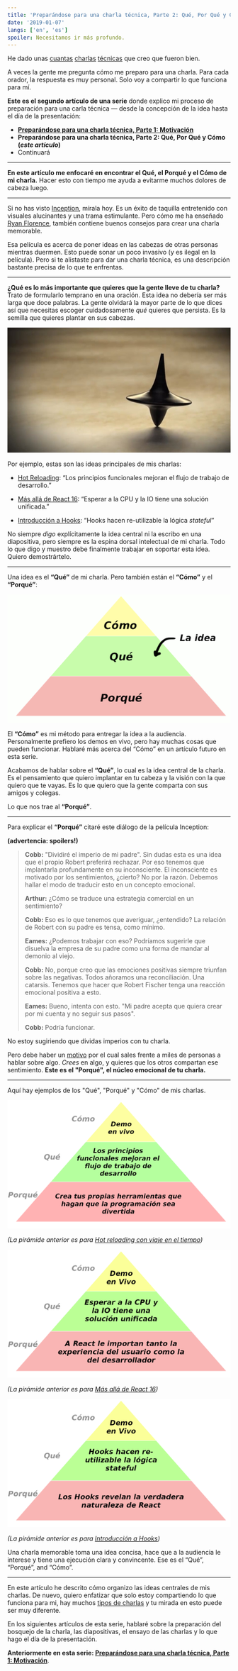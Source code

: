 ```yaml
---
title: 'Preparándose para una charla técnica, Parte 2: Qué, Por Qué y Cómo'
date: '2019-01-07'
langs: ['en', 'es']
spoiler: Necesitamos ir más profundo.
---
```


He dado unas [cuantas](https://www.youtube.com/watch?v=xsSnOQynTHs) [charlas](https://www.youtube.com/watch?v=nLF0n9SACd4) [técnicas](https://www.youtube.com/watch?v=dpw9EHDh2bM) que creo que fueron bien.

A veces la gente me pregunta cómo me preparo para una charla. Para cada orador, la respuesta es muy personal. Solo voy a compartir lo que funciona para mí.

**Este es el segundo artículo de una serie** donde explico mi proceso de preparación para una carla técnica — desde la concepción de la idea hasta el día de la presentación:


* **[Preparándose para una charla técnica, Parte 1: Motivación](/preparing-for-tech-talk-part-1-motivation/)**
* **Preparándose para una charla técnica, Parte 2: Qué, Por Qué y Cómo (*este artículo*)**
* Continuará

<p />

---

**En este artículo me enfocaré en encontrar el Qué, el Porqué y el Cómo de mi charla.** Hacer esto con tiempo me ayuda a evitarme muchos dolores de cabeza luego.

---

Si no has visto [Inception](https://en.wikipedia.org/wiki/Inception), mírala hoy. Es un éxito de taquilla entretenido con visuales alucinantes y una trama estimulante. Pero cómo me ha enseñado [Ryan Florence](https://mobile.twitter.com/ryanflorence), también contiene buenos consejos para crear una charla memorable.

Esa película es acerca de poner ideas en las cabezas de otras personas mientras duermen. Esto puede sonar un poco invasivo (y es ilegal en la película). Pero si te alistaste para dar una charla técnica, es una descripción bastante precisa de lo que te enfrentas.

---

**¿Qué es lo más importante que quieres que la gente lleve de tu charla?** Trato de formularlo temprano en una oración. Esta idea no debería ser más larga que doce palabras. La gente olvidará la mayor parte de lo que dices así que necesitas escoger cuidadosamente *qué* quieres que persista. Es la semilla que quieres plantar en sus cabezas.

![Peonza de la película Inception](./totem.jpg)

Por ejemplo, estas son las ideas principales de mis charlas:

* [Hot Reloading](https://www.youtube.com/watch?v=xsSnOQynTHs): “Los principios funcionales mejoran el flujo de trabajo de desarrollo.”

* [Más allá de React 16](https://www.youtube.com/watch?v=nLF0n9SACd4): “Esperar a la CPU y la IO tiene una solución unificada.”

* [Introducción a Hooks](https://www.youtube.com/watch?v=dpw9EHDh2bM): “Hooks hacen re-utilizable la lógica *stateful*”

No siempre *digo* explícitamente la idea central ni la escribo en una diapositiva, pero siempre es la espina dorsal intelectual de mi charla. Todo lo que digo y muestro debe finalmente trabajar en soportar esta idea. Quiero demostrártelo.

---

Una idea es el **“Qué”** de mi charla. Pero también están el **“Cómo”** y el **“Porqué”**:

![Pirámide: “Cómo” está encima de “Qué”. “Qué” está encima de “Porqué”.](./how-what-why.es.png)

El **“Cómo”** es mi método para entregar la idea a la audiencia. Personalmente prefiero los demos en vivo, pero hay muchas cosas que pueden funcionar. Hablaré más acerca del “Cómo” en un artículo futuro en esta serie.

Acabamos de hablar sobre el **“Qué”**, lo cual es la idea central de la charla. Es el pensamiento que quiero implantar en tu cabeza y la visión con la que quiero que te vayas. Es lo que quiero que la gente comparta con sus amigos y colegas.

Lo que nos trae al **“Porqué”**.

---

Para explicar el **“Porqué”** citaré este diálogo de la película Inception:

**(advertencia: spoilers!)**

>**Cobb:** "Dividiré el imperio de mi padre". Sin dudas esta es una idea que el propio Robert preferirá rechazar. Por eso tenemos que implantarla profundamente en su inconsciente. El inconsciente es motivado por los sentimientos, ¿cierto? No por la razón. Debemos hallar el modo de traducir esto en un concepto emocional.
>
>**Arthur:** ¿Cómo se traduce una estrategia comercial en un sentimiento?
>
>**Cobb:** Eso es lo que tenemos que averiguar, ¿entendido? La relación de Robert con su padre es tensa, como mínimo.
>
>**Eames:** ¿Podemos trabajar con eso? Podríamos sugerirle que disuelva la empresa de su padre como una forma de mandar al demonio al viejo.
>
>**Cobb:**  No, porque creo que las emociones positivas siempre triunfan sobre las negativas. Todos añoramos una reconciliación. Una catarsis. Tenemos que hacer que Robert Fischer tenga una reacción emocional positiva a esto.
>
>**Eames:** Bueno, intenta con esto. "Mi padre acepta que quiera crear por mi cuenta y no seguir sus pasos".
>
>**Cobb:** Podría funcionar.

No estoy sugiriendo que dividas imperios con tu charla.

Pero debe haber un [motivo](/preparing-for-tech-talk-part-1-motivation/) por el cual sales frente a miles de personas a hablar sobre algo. *Crees* en algo, y quieres que los otros compartan ese sentimiento. **Este es el "Porqué", el núcleo emocional de tu charla.**

---

Aquí hay ejemplos de los "Qué", "Porqué" y "Cómo" de mis charlas.

<a href="https://www.youtube.com/watch?v=xsSnOQynTHs" target="_blank">![Cómo: “Demo en vivo. Qué: “Los principios funcionales mejoran el flujo de trabajo de desarrollo.”. Porqué: “Crea tus propias herramientas que hagan que la programación sea divertida”.](how-what-why-hot-reloading.es.png)</a>

*(La pirámide anterior es para [Hot reloading con viaje en el tiempo](https://www.youtube.com/watch?v=xsSnOQynTHs))*

<a href="https://www.youtube.com/watch?v=nLF0n9SACd4" target="_blank">![Cómo: “Demo en vivo”. Qué: “Esperar a la CPU y la IO tiene una solución unificada”. Porqué: “A React le importan tanto la experiencia del usuario como la del desarrollador”.](how-what-why-beyond-react-16.es.png)</a>

*(La pirámide anterior es para [Más allá de React 16](https://www.youtube.com/watch?v=nLF0n9SACd4))*

<a href="https://www.youtube.com/watch?v=dpw9EHDh2bM" target="_blank">![Cómo: “Demo en vivo”. Qué: “Hooks hacen re-utilizable la lógica stateful.” Porqué: “Los Hooks revelan la verdadera naturaleza de React”.](how-what-why-introducing-hooks.es.png)</a>

*(La pirámide anterior es para [Introducción a Hooks](https://www.youtube.com/watch?v=dpw9EHDh2bM))*

Una charla memorable toma una idea concisa, hace que a la audiencia le interese y tiene una ejecución clara y convincente. Ese es el “Qué”, “Porqué”, and “Cómo”.

---

En este artículo he descrito cómo organizo las ideas centrales de mis charlas. De nuevo, quiero enfatizar que solo estoy compartiendo lo que funciona para mi, hay muchos [tipos de charlas](https://mobile.twitter.com/jackiehluo/status/1077717283026411520) y tu mirada en esto puede ser muy diferente.

En los siguientes artículos de esta serie, hablaré sobre la preparación del bosquejo de la charla, las diapositivas, el ensayo de las charlas y lo que hago el día de la presentación.

**Anteriormente en esta serie: [Preparándose para una charla técnica, Parte 1: Motivación](/preparing-for-tech-talk-part-1-motivation/)**.
